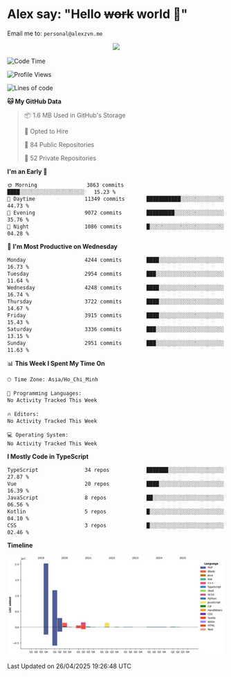 # Alex say: "Hello ~~work~~ world 🐾"
Email me to: `personal@alexzvn.me`


<p align=center>
  <a href="https://skillicons.dev">
    <img src="https://skillicons.dev/icons?i=ts,js,php,nodejs,bun,vue,nuxt,react,svelte,tauri,laravel,rust,mongodb,docker,electron,redis,rabbitmq,tailwind,git,cloudflare,elysia,mysql,nginx,rollupjs,sentry,ubuntu,yarn,html,css,vite" />
  </a>
</p>

<!--START_SECTION:waka-->
![Code Time](http://img.shields.io/badge/Code%20Time-1%2C066%20hrs%2055%20mins-blue)

![Profile Views](http://img.shields.io/badge/Profile%20Views-0-blue)

![Lines of code](https://img.shields.io/badge/From%20Hello%20World%20I%27ve%20Written-40.8%20million%20lines%20of%20code-blue)

**🐱 My GitHub Data** 

> 📦 1.6 MB Used in GitHub's Storage 
 > 
> 💼 Opted to Hire
 > 
> 📜 84 Public Repositories 
 > 
> 🔑 52 Private Repositories 
 > 
**I'm an Early 🐤** 

```text
🌞 Morning                3863 commits        ████░░░░░░░░░░░░░░░░░░░░░   15.23 % 
🌆 Daytime                11349 commits       ███████████░░░░░░░░░░░░░░   44.73 % 
🌃 Evening                9072 commits        █████████░░░░░░░░░░░░░░░░   35.76 % 
🌙 Night                  1086 commits        █░░░░░░░░░░░░░░░░░░░░░░░░   04.28 % 
```
📅 **I'm Most Productive on Wednesday** 

```text
Monday                   4244 commits        ████░░░░░░░░░░░░░░░░░░░░░   16.73 % 
Tuesday                  2954 commits        ███░░░░░░░░░░░░░░░░░░░░░░   11.64 % 
Wednesday                4248 commits        ████░░░░░░░░░░░░░░░░░░░░░   16.74 % 
Thursday                 3722 commits        ████░░░░░░░░░░░░░░░░░░░░░   14.67 % 
Friday                   3915 commits        ████░░░░░░░░░░░░░░░░░░░░░   15.43 % 
Saturday                 3336 commits        ███░░░░░░░░░░░░░░░░░░░░░░   13.15 % 
Sunday                   2951 commits        ███░░░░░░░░░░░░░░░░░░░░░░   11.63 % 
```


📊 **This Week I Spent My Time On** 

```text
🕑︎ Time Zone: Asia/Ho_Chi_Minh

💬 Programming Languages: 
No Activity Tracked This Week

🔥 Editors: 
No Activity Tracked This Week

💻 Operating System: 
No Activity Tracked This Week
```

**I Mostly Code in TypeScript** 

```text
TypeScript               34 repos            ███████░░░░░░░░░░░░░░░░░░   27.87 % 
Vue                      20 repos            ████░░░░░░░░░░░░░░░░░░░░░   16.39 % 
JavaScript               8 repos             ██░░░░░░░░░░░░░░░░░░░░░░░   06.56 % 
Kotlin                   5 repos             █░░░░░░░░░░░░░░░░░░░░░░░░   04.10 % 
CSS                      3 repos             █░░░░░░░░░░░░░░░░░░░░░░░░   02.46 % 
```



**Timeline**

![Lines of Code chart](https://raw.githubusercontent.com/alexzvn/alexzvn/main/assets/bar_graph.png)


 Last Updated on 26/04/2025 19:26:48 UTC
<!--END_SECTION:waka-->
